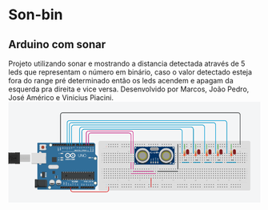 # Son-bin

## Arduino com sonar

Projeto utilizando sonar e mostrando a distancia detectada através de 5 leds que representam o número em binário, caso o valor detectado esteja fora do range pré determinado então os leds acendem e apagam da esquerda pra direita e vice versa.
Desenvolvido por Marcos, João Pedro, José Américo e Vinicius Piacini.
![Screenshot](img.png)
